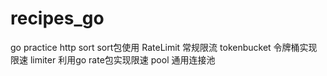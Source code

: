 # recipes_go
go practice
http
sort            sort包使用
RateLimit       常规限流
tokenbucket     令牌桶实现限速
limiter         利用go rate包实现限速
pool       	通用连接池

